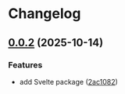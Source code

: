 # Changelog

## [0.0.2](https://github.com/imaimai17468/digital-agency-icons/compare/@imaimai17468/digital-agency-icons-svelte-v0.0.1...@imaimai17468/digital-agency-icons-svelte-v0.0.2) (2025-10-14)


### Features

* add Svelte package ([2ac1082](https://github.com/imaimai17468/digital-agency-icons/commit/2ac10822e41dfce3f48326a7fb8e61dc7c14e727))
